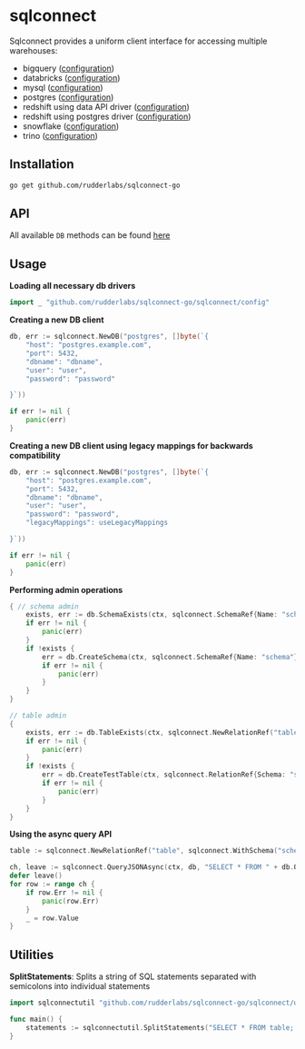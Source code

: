 # sqlconnect

Sqlconnect provides a uniform client interface for accessing multiple warehouses:

- bigquery ([configuration](sqlconnect/internal/bigquery/config.go))
- databricks ([configuration](sqlconnect/internal/databricks/config.go))
- mysql ([configuration](sqlconnect/internal/mysql/config.go))
- postgres ([configuration](sqlconnect/internal/postgres/config.go))
- redshift using data API driver ([configuration](sqlconnect/internal/redshift/config.go))
- redshift using postgres driver ([configuration](sqlconnect/internal/postgres/config.go))
- snowflake ([configuration](sqlconnect/internal/snowflake/config.go))
- trino ([configuration](sqlconnect/internal/trino/config.go))

## Installation

```bash
go get github.com/rudderlabs/sqlconnect-go
```

## API

All available `DB` methods can be found [here](sqlconnect/db.go)

## Usage

**Loading all necessary db drivers**
```go
import _ "github.com/rudderlabs/sqlconnect-go/sqlconnect/config"
```

**Creating a new DB client**
```go
db, err := sqlconnect.NewDB("postgres", []byte(`{
    "host": "postgres.example.com",
    "port": 5432,
    "dbname": "dbname",
    "user": "user",
    "password": "password"

}`))

if err != nil {
    panic(err)
}
```

**Creating a new DB client using legacy mappings for backwards compatibility**
```go
db, err := sqlconnect.NewDB("postgres", []byte(`{
    "host": "postgres.example.com",
    "port": 5432,
    "dbname": "dbname",
    "user": "user",
    "password": "password",
    "legacyMappings": useLegacyMappings

}`))

if err != nil {
    panic(err)
}
```


**Performing admin operations**
```go
{ // schema admin
    exists, err := db.SchemaExists(ctx, sqlconnect.SchemaRef{Name: "schema"})
    if err != nil {
        panic(err)
    }
    if !exists {
        err = db.CreateSchema(ctx, sqlconnect.SchemaRef{Name: "schema"})
        if err != nil {
            panic(err)
        }
    }
}

// table admin
{
    exists, err := db.TableExists(ctx, sqlconnect.NewRelationRef("table", sqlconnect.WithSchema("schema")))
    if err != nil {
        panic(err)
    }
    if !exists {
        err = db.CreateTestTable(ctx, sqlconnect.RelationRef{Schema: "schema", Name: "table"})
        if err != nil {
            panic(err)
        }
    }
}
```

**Using the async query API**
```go
table := sqlconnect.NewRelationRef("table", sqlconnect.WithSchema("schema"))

ch, leave := sqlconnect.QueryJSONAsync(ctx, db, "SELECT * FROM " + db.QuoteTable(table))
defer leave()
for row := range ch {
    if row.Err != nil {
        panic(row.Err)
    }
    _ = row.Value
}
```

## Utilities

**SplitStatements**: Splits a string of SQL statements separated with semicolons into individual statements
```go
import sqlconnectutil "github.com/rudderlabs/sqlconnect-go/sqlconnect/util"

func main() {
    statements := sqlconnectutil.SplitStatements("SELECT * FROM table; SELECT * FROM table;")
}
```

